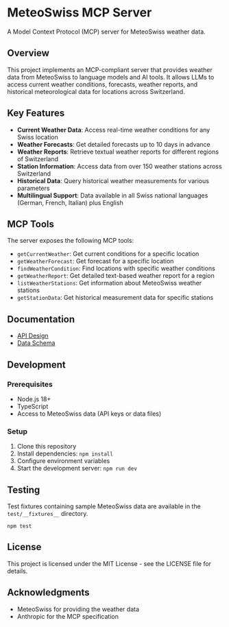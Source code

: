 # MeteoSwiss MCP Server

A Model Context Protocol (MCP) server for MeteoSwiss weather data.

## Overview

This project implements an MCP-compliant server that provides weather data from MeteoSwiss to language models and AI tools. It allows LLMs to access current weather conditions, forecasts, weather reports, and historical meteorological data for locations across Switzerland.

## Key Features

- **Current Weather Data**: Access real-time weather conditions for any Swiss location
- **Weather Forecasts**: Get detailed forecasts up to 10 days in advance
- **Weather Reports**: Retrieve textual weather reports for different regions of Switzerland
- **Station Information**: Access data from over 150 weather stations across Switzerland
- **Historical Data**: Query historical weather measurements for various parameters
- **Multilingual Support**: Data available in all Swiss national languages (German, French, Italian) plus English

## MCP Tools

The server exposes the following MCP tools:

- `getCurrentWeather`: Get current conditions for a specific location
- `getWeatherForecast`: Get forecast for a specific location
- `findWeatherCondition`: Find locations with specific weather conditions
- `getWeatherReport`: Get detailed text-based weather report for a region
- `listWeatherStations`: Get information about MeteoSwiss weather stations
- `getStationData`: Get historical measurement data for specific stations

## Documentation

- [API Design](docs/architecture/api-design.md)
- [Data Schema](docs/analysis/data-schema.md)

## Development

### Prerequisites

- Node.js 18+
- TypeScript
- Access to MeteoSwiss data (API keys or data files)

### Setup

1. Clone this repository
2. Install dependencies: `npm install`
3. Configure environment variables
4. Start the development server: `npm run dev`

## Testing

Test fixtures containing sample MeteoSwiss data are available in the `test/__fixtures__` directory.

```
npm test
```

## License

This project is licensed under the MIT License - see the LICENSE file for details.

## Acknowledgments

- MeteoSwiss for providing the weather data
- Anthropic for the MCP specification
